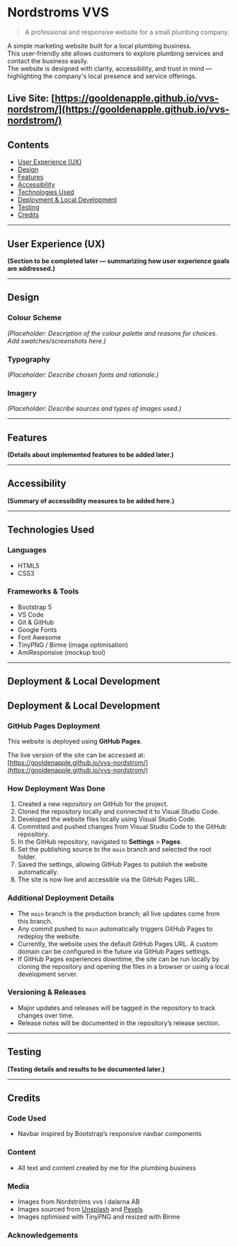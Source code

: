 # Nordstroms VVS

> A professional and responsive website for a small plumbing company.

A simple marketing website built for a local plumbing business.  
This user-friendly site allows customers to explore plumbing services and contact the business easily.  
The website is designed with clarity, accessibility, and trust in mind — highlighting the company's local presence and service offerings.  


**Live Site:** [https://gooldenapple.github.io/vvs-nordstrom/](https://gooldenapple.github.io/vvs-nordstrom/)
---

## Contents

- [User Experience (UX)](#user-experience-ux)  
- [Design](#design)  
- [Features](#features)  
- [Accessibility](#accessibility)  
- [Technologies Used](#technologies-used)  
- [Deployment & Local Development](#deployment--local-development)  
- [Testing](#testing)  
- [Credits](#credits)  

---

## User Experience (UX)

**(Section to be completed later — summarizing how user experience goals are addressed.)**

---

## Design

### Colour Scheme

*(Placeholder: Description of the colour palette and reasons for choices. Add swatches/screenshots here.)*

### Typography

*(Placeholder: Describe chosen fonts and rationale.)*

### Imagery

*(Placeholder: Describe sources and types of images used.)*

---

## Features

**(Details about implemented features to be added later.)**

---

## Accessibility

**(Summary of accessibility measures to be added here.)**

---

## Technologies Used

### Languages

- HTML5  
- CSS3  

### Frameworks & Tools

- Bootstrap 5  
- VS Code  
- Git & GitHub  
- Google Fonts  
- Font Awesome  
- TinyPNG / Birme (image optimisation)  
- AmiResponsive (mockup tool)  

---

## Deployment & Local Development

## Deployment & Local Development

### GitHub Pages Deployment

This website is deployed using **GitHub Pages**.

The live version of the site can be accessed at:  
[https://gooldenapple.github.io/vvs-nordstrom/](https://gooldenapple.github.io/vvs-nordstrom/)

### How Deployment Was Done

1. Created a new repository on GitHub for the project.  
2. Cloned the repository locally and connected it to Visual Studio Code.  
3. Developed the website files locally using Visual Studio Code.  
4. Committed and pushed changes from Visual Studio Code to the GitHub repository.  
5. In the GitHub repository, navigated to **Settings** > **Pages**.  
6. Set the publishing source to the `main` branch and selected the root folder.  
7. Saved the settings, allowing GitHub Pages to publish the website automatically.  
8. The site is now live and accessible via the GitHub Pages URL.

### Additional Deployment Details

- The `main` branch is the production branch; all live updates come from this branch.  
- Any commit pushed to `main` automatically triggers GitHub Pages to redeploy the website.  
- Currently, the website uses the default GitHub Pages URL. A custom domain can be configured in the future via GitHub Pages settings.  
- If GitHub Pages experiences downtime, the site can be run locally by cloning the repository and opening the files in a browser or using a local development server.

### Versioning & Releases

- Major updates and releases will be tagged in the repository to track changes over time.  
- Release notes will be documented in the repository’s release section.

---

## Testing

**(Testing details and results to be documented later.)**

---

## Credits

### Code Used

- Navbar inspired by Bootstrap’s responsive navbar components  

### Content

- All text and content created by me for the plumbing business

### Media
- Images from Nordströms vvs i dalarna AB
- Images sourced from [Unsplash](https://unsplash.com) and [Pexels](https://pexels.com)  
- Images optimised with TinyPNG and resized with Birme  

### Acknowledgements